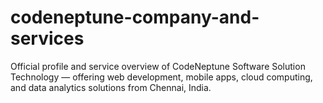 # codeneptune-company-and-services
Official profile and service overview of CodeNeptune Software Solution Technology — offering web development, mobile apps, cloud computing, and data analytics solutions from Chennai, India.
